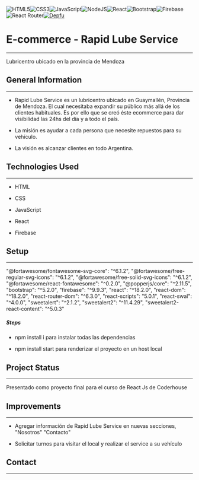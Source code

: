 ![HTML5](https://img.shields.io/badge/html5-%23E34F26.svg?style=for-the-badge&logo=html5&logoColor=white)![CSS3](https://img.shields.io/badge/css3-%231572B6.svg?style=for-the-badge&logo=css3&logoColor=white)![JavaScript](https://img.shields.io/badge/javascript-%23323330.svg?style=for-the-badge&logo=javascript&logoColor=%23F7DF1E)![NodeJS](https://img.shields.io/badge/node.js-6DA55F?style=for-the-badge&logo=node.js&logoColor=white)![React](https://img.shields.io/badge/react-%2320232a.svg?style=for-the-badge&logo=react&logoColor=%2361DAFB)![Bootstrap](https://img.shields.io/badge/bootstrap-%23563D7C.svg?style=for-the-badge&logo=bootstrap&logoColor=white)![Firebase](https://img.shields.io/badge/firebase-%23039BE5.svg?style=for-the-badge&logo=firebase)![React Router](https://img.shields.io/badge/React_Router-CA4245?style=for-the-badge&logo=react-router&logoColor=white)[![Depfu](https://badges.depfu.com/badges/c1e23923df3b75df61f1f1c2bf669962/status.svg)](https://depfu.com)
<h1>E-commerce - Rapid Lube Service</h1>
<hr><p>Lubricentro ubicado en la provincia de Mendoza</p><h2>General Information</h2>
<hr><ul>
<li>Rapid Lube Service es un lubricentro ubicado en Guaymallén, Provincia de Mendoza. El cual necesitaba expandir su público más allá de los clientes habituales. Es por ello que se creó éste ecommerce para dar visibilidad las 24hs del día y a todo el país.</li>
</ul><ul>
<li>La misión es ayudar a cada persona que necesite repuestos para su vehículo.</li>
</ul><ul>
<li>La visión es alcanzar clientes en todo Argentina.</li>
</ul><h2>Technologies Used</h2>
<hr><ul>
<li>HTML</li>
</ul><ul>
<li>CSS</li>
</ul><ul>
<li>JavaScript</li>
</ul><ul>
<li>React</li>
</ul><ul>
<li>Firebase</li>
</ul><h2>Setup</h2>
<hr><p>
  "@fortawesome/fontawesome-svg-core": "^6.1.2",
  "@fortawesome/free-regular-svg-icons": "^6.1.2",
  "@fortawesome/free-solid-svg-icons": "^6.1.2",
  "@fortawesome/react-fontawesome": "^0.2.0",
  "@popperjs/core": "^2.11.5",
  "bootstrap": "^5.2.0",
  "firebase": "^9.9.3",
  "react": "^18.2.0",
  "react-dom": "^18.2.0",
  "react-router-dom": "^6.3.0",
  "react-scripts": "5.0.1",
  "react-swal": "^4.0.0",
  "sweetalert": "^2.1.2",
  "sweetalert2": "^11.4.29",
  "sweetalert2-react-content": "^5.0.3"
</p><h5>Steps</h5><ul>
<li>npm install i para instalar todas las dependencias</li>
</ul><ul>
<li>npm install start para renderizar el proyecto en un host local</li>
</ul><h2>Project Status</h2>
<hr><p>Presentado como proyecto final para el curso de React Js de Coderhouse</p><h2>Improvements</h2>
<hr><ul>
<li>Agregar información de Rapid Lube Service en nuevas secciones, "Nosotros" "Contacto"</li>
</ul><ul>
<li>Solicitar turnos para visitar el local y realizar el service a su vehículo</li>
</ul><h2>Contact</h2>
<hr><p><span style="margin-right: 30px;"></span><a href="https://www.linkedin.com/in/pasqualottogianluca/"><img target="_blank
